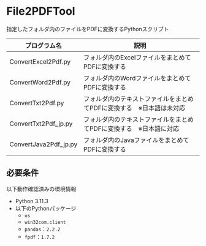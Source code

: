 # File2PDFTool  
指定したフォルダ内のファイルをPDFに変換するPythonスクリプト  


|プログラム名|説明|
|---|---|
|ConvertExcel2Pdf.py|フォルダ内のExcelファイルをまとめてPDFに変換する|
|ConvertWord2Pdf.py|フォルダ内のWordファイルをまとめてPDFに変換する|
|ConvertTxt2Pdf.py|フォルダ内のテキストファイルをまとめてPDFに変換する　※日本語は未対応|
|ConvertTxt2Pdf_jp.py|フォルダ内のテキストファイルをまとめてPDFに変換する　※日本語に対応|
|ConvertJava2Pdf_jp.py|フォルダ内のJavaファイルをまとめてPDFに変換する|


## 必要条件  
以下動作確認済みの環境情報  
- Python 3.11.3
- 以下のPythonパッケージ
  - `os`
  - `win32com.client`
  - `pandas`：`2.2.2`
  - `fpdf`：`1.7.2`
